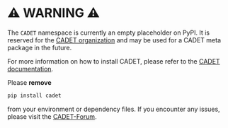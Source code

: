 # ⚠️ WARNING ⚠️

The `CADET` namespace is currently an empty placeholder on PyPI. It is reserved for the [CADET organization](https://github.com/cadet/) and may be used for a CADET meta package in the future. 

For more information on how to install CADET, please refer to the [CADET documentation](https://cadet.github.io/).

Please **remove** 
```bash
pip install cadet
```
from your environment or dependency files. If you encounter any issues, please visit the [CADET-Forum](https://forum.cadet-web.de/).